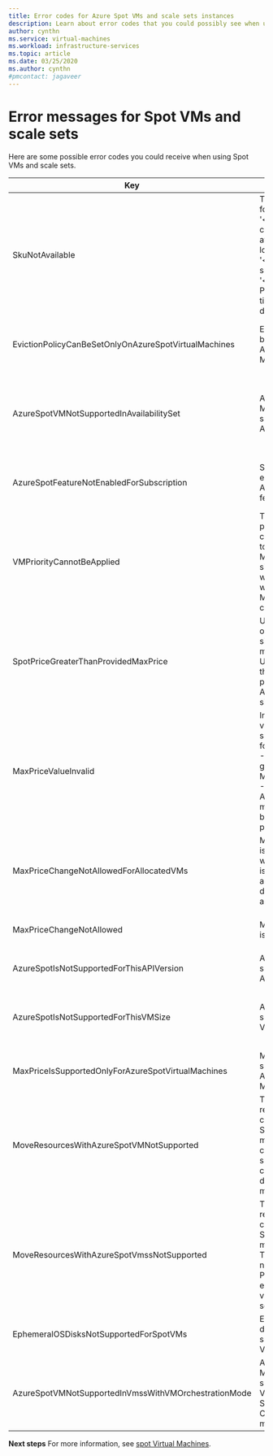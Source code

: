 ```yaml
---
title: Error codes for Azure Spot VMs and scale sets instances 
description: Learn about error codes that you could possibly see when using Spot VMs and scale set instances.
author: cynthn
ms.service: virtual-machines
ms.workload: infrastructure-services
ms.topic: article
ms.date: 03/25/2020
ms.author: cynthn
#pmcontact: jagaveer
---
```


# Error messages for Spot VMs and scale sets

Here are some possible error codes you could receive when using Spot VMs and scale sets.


| Key | Message | Description |
|-----|---------|-------------|
| SkuNotAvailable | The requested tier for resource '\<resource\>' is currently not available in location '\<location\>' for subscription '\<subscriptionID\>'. Please try another tier or deploy to a different location. | There is not enough Azure Spot capacity in this location to create your VM or scale set instance. |
| EvictionPolicyCanBeSetOnlyOnAzureSpotVirtualMachines  |  Eviction policy can be set only on Azure Spot Virtual Machines. | This VM is not a Spot VM, so you can't set the eviction policy. |
| AzureSpotVMNotSupportedInAvailabilitySet  |  Azure Spot Virtual Machine is not supported in Availability Set. | You need to choose to either use a Spot VM or use a VM in an availability set, you can't choose both. |
| AzureSpotFeatureNotEnabledForSubscription  |  Subscription not enabled with Azure Spot feature. | You need to have a subscription that supports Spot VMs. |
| VMPriorityCannotBeApplied  |  The specified priority value '{0}' cannot be applied to the Virtual Machine '{1}' since no priority was specified when the Virtual Machine was created. | You need to specify the priority when the VM is created. |
| SpotPriceGreaterThanProvidedMaxPrice  |  Unable to perform operation '{0}' since the provided max price '{1} USD' is lower than the current spot price '{2} USD' for Azure Spot VM size '{3}'. | Select a higher max price. For more information, see pricing information for [Linux](https://azure.microsoft.com/pricing/details/virtual-machines/linux/) or [Windows](https://azure.microsoft.com/pricing/details/virtual-machines/windows/).|
| MaxPriceValueInvalid  |  Invalid max price value. The only supported values for max price are -1 or a decimal greater than zero. Max price value of -1 indicates the Azure Spot virtual machine will not be evicted for price reasons. | Enter a valid max price. For more information, see pricing for [Linux](https://azure.microsoft.com/pricing/details/virtual-machines/linux/) or [Windows](https://azure.microsoft.com/pricing/details/virtual-machines/windows/). |
| MaxPriceChangeNotAllowedForAllocatedVMs | Max price change is not allowed when the VM '{0}' is currently allocated. Please deallocate and try again. | Stop\Deallocate the VM so that you can change the max price. |
| MaxPriceChangeNotAllowed | Max price change is not allowed. | You cannot change the max price for this VM. |
| AzureSpotIsNotSupportedForThisAPIVersion  |  Azure Spot is not supported for this API version. | The API version needs to be 2019-03-01. |
| AzureSpotIsNotSupportedForThisVMSize  |  Azure Spot is not supported for this VM size {0}. | Select another VM size. For more information, see [Spot Virtual Machines](./linux/spot-vms.md). |
| MaxPriceIsSupportedOnlyForAzureSpotVirtualMachines  |  Max price is supported only for Azure Spot Virtual Machines. | For more information, see [Spot Virtual Machines](./linux/spot-vms.md). |
| MoveResourcesWithAzureSpotVMNotSupported  |  The Move resources request contains a Azure Spot virtual machine. This is currently not supported. Please check the error details for virtual machine Ids. | You cannot move Spot VMs. |
| MoveResourcesWithAzureSpotVmssNotSupported  |  The Move resources request contains a Azure Spot virtual machine scale set. This is currently not supported. Please check the error details for virtual machine scale set Ids. | You cannot move Spot scale set instances. |
| EphemeralOSDisksNotSupportedForSpotVMs | Ephemeral OS disks are not supported for Spot VMs. | You need to be using a regular OS disk for your Spot VM. |
| AzureSpotVMNotSupportedInVmssWithVMOrchestrationMode | Azure Spot Virtual Machine is not supported in Virtual Machine Scale Set with VM Orchestration mode. | Set the orchestration mode to virtual machine scale set in order to use Spot instances. |


**Next steps**
For more information, see [spot Virtual Machines](./linux/spot-vms.md).